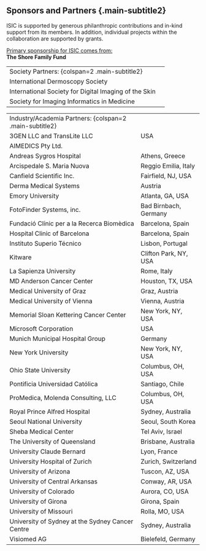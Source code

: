 ## Sponsors and Partners {.main-subtitle2}

ISIC is supported by generous philanthropic contributions and in-kind support from its 
members. In addition, individual projects within the collaboration are supported by grants.

<u>Primary sponsorship for ISIC comes from:</u>  
**The Shore Family Fund**

| | |
| - | - |
| Society Partners: {colspan=2 .main-subtitle2} |
| International Dermoscopy Society | |
| International Society for Digital Imaging of the Skin | |
| Society for Imaging Informatics in Medicine | |


| | |
| - | - |
| Industry/Academia Partners: {colspan=2 .main-subtitle2} | |
| 3GEN LLC and TransLite LLC | USA |
| AIMEDICS Pty Ltd. |  |
| Andreas Sygros Hospital | Athens, Greece |
| Arcispedale S. Maria Nuova | Reggio Emilia, Italy |
| Canfield Scientific Inc. | Fairfield, NJ, USA |
| Derma Medical Systems | Austria |
| Emory University | Atlanta, GA, USA |
| FotoFinder Systems, inc. | Bad Birnbach, Germany |
| Fundació Clínic per a la Recerca Biomèdica | Barcelona, Spain |
| Hospital Clinic of Barcelona | Barcelona, Spain |
| Instituto Superio Técnico | Lisbon, Portugal |
| Kitware | Clifton Park, NY, USA |
| La Sapienza University | Rome, Italy |
| MD Anderson Cancer Center | Houston, TX, USA |
| Medical University of Graz | Graz, Austria |
| Medical University of Vienna | Vienna, Austria |
| Memorial Sloan Kettering Cancer Center | New York, NY, USA |
| Microsoft Corporation | USA |
| Munich Municipal Hospital Group | Germany |
| New York University | New York, NY, USA |
| Ohio State University | Columbus, OH, USA |
| Pontificia Universidad Católica | Santiago, Chile |
| ProMedica, Molenda Consulting, LLC | Columbus, OH, USA |
| Royal Prince Alfred Hospital | Sydney, Australia |
| Seoul National University | Seoul, South Korea |
| Sheba Medical Center | Tel Aviv, Israel |
| The University of Queensland | Brisbane, Australia |
| University Claude Bernard | Lyon, France |
| University Hospital of Zurich | Zurich, Switzerland |
| University of Arizona | Tuscon, AZ, USA |
| University of Central Arkansas | Conway, AR, USA |
| University of Colorado | Aurora, CO, USA |
| University of Girona | Girona, Spain |
| University of Missouri | Rolla, MO, USA |
| University of Sydney at the Sydney Cancer Centre | Sydney, Australia |
| Visiomed AG | Bielefeld, Germany |
